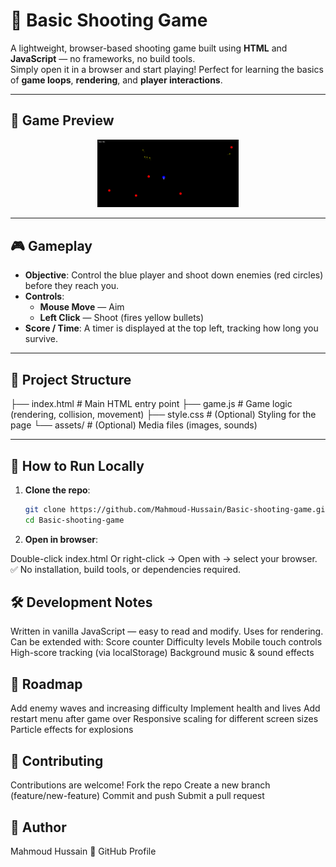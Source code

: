 # 🎯 Basic Shooting Game

A lightweight, browser-based shooting game built using **HTML** and **JavaScript** — no frameworks, no build tools.  
Simply open it in a browser and start playing! Perfect for learning the basics of **game loops**, **rendering**, and **player interactions**.

---

## 📸 Game Preview

<p align="center">
    <img src="game.png" alt="Image 1" width="45%">
</p>

---

## 🎮 Gameplay

- **Objective**: Control the blue player and shoot down enemies (red circles) before they reach you.  
- **Controls**:
  - **Mouse Move** — Aim  
  - **Left Click** — Shoot (fires yellow bullets)  
- **Score / Time**: A timer is displayed at the top left, tracking how long you survive.

---

## 📂 Project Structure

├── index.html # Main HTML entry point
├── game.js # Game logic (rendering, collision, movement)
├── style.css # (Optional) Styling for the page
└── assets/ # (Optional) Media files (images, sounds)


---

## 🚀 How to Run Locally

1. **Clone the repo**:
   ```bash
   git clone https://github.com/Mahmoud-Hussain/Basic-shooting-game.git
   cd Basic-shooting-game

1. **Open in browser**:

Double-click index.html
Or right-click → Open with → select your browser.
✅ No installation, build tools, or dependencies required.

##  🛠 Development Notes

Written in vanilla JavaScript — easy to read and modify.
Uses <canvas> for rendering.
Can be extended with:
Score counter
Difficulty levels
Mobile touch controls
High-score tracking (via localStorage)
Background music & sound effects

## 📌 Roadmap

 Add enemy waves and increasing difficulty
 Implement health and lives
 Add restart menu after game over
 Responsive scaling for different screen sizes
 Particle effects for explosions


 ## 🤝 Contributing

Contributions are welcome!
Fork the repo
Create a new branch (feature/new-feature)
Commit and push
Submit a pull request

## 👤 Author

Mahmoud Hussain
🔗 GitHub Profile
